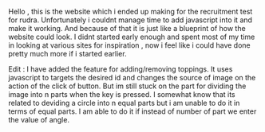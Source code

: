 Hello , this is the website which i ended up making for the recruitment test for rudra. Unfortunately i couldnt manage time to add javascript into it and make it working. And because of that it is just like a blueprint of how the website could look. I didnt started early enough and spent most of my time in looking at various sites for inspiration , now i feel like i could have done pretty much more if i started earlier.

Edit : I have added the feature for adding/removing toppings. It uses javascript to targets the desired id and changes the source of image on the action of the click of button. But im still stuck on the part for dividing the image into n parts when the key is pressed. I somewhat know that its related to deviding a circle into n equal parts but i am unable to do it in terms of equal parts. I am able to do it if instead of number of part we enter the value of angle.
